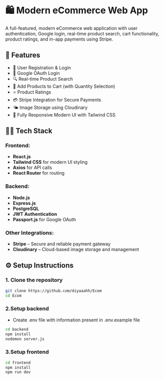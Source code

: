 # 🛍️ Modern eCommerce Web App

A full-featured, modern eCommerce web application with user authentication, Google login, real-time product search, cart functionality, product ratings, and in-app payments using Stripe.

## 🚀 Features

- 🔐 User Registration & Login
- 🔑 Google OAuth Login
- 🔍 Real-time Product Search
- 🛒 Add Products to Cart (with Quantity Selection)
- ⭐ Product Ratings
- 💳 Stripe Integration for Secure Payments
- 🌤️ Image Storage using Cloudinary
- 🎨 Fully Responsive Modern UI with Tailwind CSS

## 🧑‍💻 Tech Stack

### Frontend:
- **React.js**
- **Tailwind CSS** for modern UI styling
- **Axios** for API calls
- **React Router** for routing

### Backend:
- **Node.js**
- **Express.js**
- **PostgreSQL** 
- **JWT Authentication**
- **Passport.js** for Google OAuth

### Other Integrations:
- **Stripe** – Secure and reliable payment gateway
- **Cloudinary** – Cloud-based image storage and management


## ⚙️ Setup Instructions

### 1. Clone the repository
```bash
git clone https://github.com/diyaaahh/Ecom
cd Ecom
```
### 2.Setup backend
- Create .env file with information present in .env.example file
```bash
cd backend
npm install
nodemon server.js
```
### 3.Setup frontend
```bash
cd frontend
npm install
npm run dev
```
